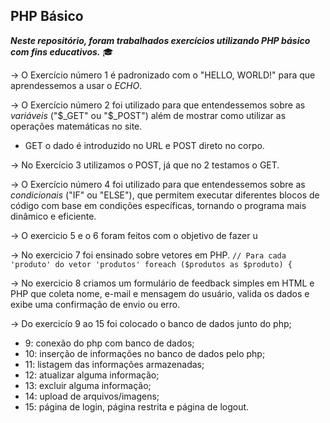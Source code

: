 ## PHP Básico

*__Neste repositório, foram trabalhados exercícios utilizando PHP básico com fins educativos.__* 🎓

→ O Exercício número 1 é padronizado com o "HELLO, WORLD!" para que aprendessemos a usar o *ECHO*.

→ O Exercício número 2 foi utilizado para que entendessemos sobre as *variáveis* ("$_GET" ou "$_POST") além de mostrar como utilizar as operações matemáticas no site.
* GET o dado é introduzido no URL e POST direto no corpo.

→ No Exercício 3 utilizamos o POST, já que no 2 testamos o GET.

→ O Exercício número 4 foi utilizado para que entendessemos sobre as *condicionais* ("IF" ou "ELSE"), que permitem executar diferentes blocos de código com base em condições específicas, tornando o programa mais dinâmico e eficiente.

→ O exercicio 5 e o 6 foram feitos com o objetivo de fazer u

→ No exercicio 7 foi ensinado sobre vetores em PHP. ```// Para cada 'produto' do vetor 'produtos'
foreach ($produtos as $produto) {```

→ No exercicio 8 criamos um formulário de feedback simples em HTML e PHP que coleta nome, e-mail e mensagem do usuário, valida os dados e exibe uma confirmação de envio ou erro.

→ Do exercicío 9 ao 15 foi colocado o banco de dados junto do php;
* 9: conexão do php com banco de dados;
* 10: inserção de informações no banco de dados pelo php;
* 11: listagem das informações armazenadas;
* 12: atualizar alguma informação;
* 13: excluir alguma informação;
* 14: upload de arquivos/imagens;
* 15: página de login, página restrita e página de logout.
